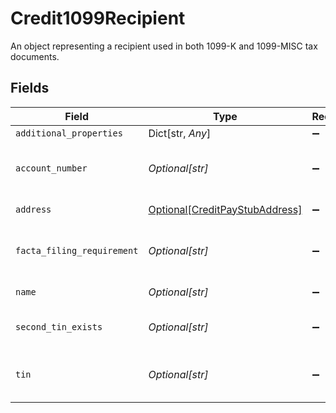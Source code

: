 # Credit1099Recipient

An object representing a recipient used in both 1099-K and 1099-MISC tax documents.


## Fields

| Field                                                                         | Type                                                                          | Required                                                                      | Description                                                                   |
| ----------------------------------------------------------------------------- | ----------------------------------------------------------------------------- | ----------------------------------------------------------------------------- | ----------------------------------------------------------------------------- |
| `additional_properties`                                                       | Dict[str, *Any*]                                                              | :heavy_minus_sign:                                                            | N/A                                                                           |
| `account_number`                                                              | *Optional[str]*                                                               | :heavy_minus_sign:                                                            | Account number number of recipient.                                           |
| `address`                                                                     | [Optional[CreditPayStubAddress]](../../models/shared/creditpaystubaddress.md) | :heavy_minus_sign:                                                            | Address on the pay stub.                                                      |
| `facta_filing_requirement`                                                    | *Optional[str]*                                                               | :heavy_minus_sign:                                                            | Checked if FACTA is a filing requirement.                                     |
| `name`                                                                        | *Optional[str]*                                                               | :heavy_minus_sign:                                                            | Name of recipient.                                                            |
| `second_tin_exists`                                                           | *Optional[str]*                                                               | :heavy_minus_sign:                                                            | Checked if 2nd TIN exists.                                                    |
| `tin`                                                                         | *Optional[str]*                                                               | :heavy_minus_sign:                                                            | Tax identification number of recipient.                                       |